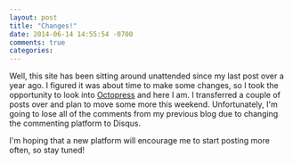 ```yaml
---
layout: post
title: "Changes!"
date: 2014-06-14 14:55:54 -0700
comments: true
categories: 
---
```

Well, this site has been sitting around unattended since my last post over a year ago. I figured it was about time to make some changes, so I took the opportunity to look into [Octopress](http://octopress.org/) and here I am. I transferred a couple of posts over and plan to move some more this weekend. Unfortunately, I'm going to lose all of the comments from my previous blog due to changing the commenting platform to Disqus.

I'm hoping that a new platform will encourage me to start posting more often, so stay tuned!